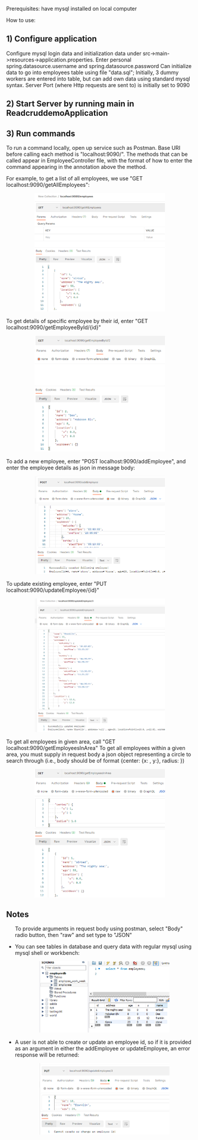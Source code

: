 Prerequisites: have mysql installed on local computer

How to use:
<h2> 1) Configure application</h2> 
Configure mysql login data and initialization data under src->main->resources->application.properties.
Enter personal spring.datasource.username and spring.datasource.password
Can initialize data to go into employees table using file "data.sql"; Initially, 3 dummy workers are entered into table, but can 
add own data using standard mysql syntax. 
Server Port (where Http requests are sent to) is initially set to 9090

<h2> 2) Start Server by running main in ReadcruddemoApplication</h2>


<h2> 3) Run commands</h2>
To run a command locally, open up service such as Postman.
Base URI before calling each method is "localhost:9090/".
The methods that can be called appear in EmployeeController file, with the format of how to enter the command
appearing in the annotation above the method.

For  example, to get a list of all employees, we use "GET localhost:9090/getAllEmployees":
 
<p align="center">
  <img src="snapshots/getAll.PNG" width="350" title="getAllEmployees">
</p>

To get details of specific employee by their id, enter "GET localhost:9090/getEmployeeById/{id}"
<p align="center">
  <img src="snapshots/getById.PNG" width="350" title="getById">
</p>

To add a new employee, enter "POST localhost:9090/addEmployee", and enter the employee details as json in message body:
<p align="center">
  <img src="snapshots/addEmployee.PNG" width="350" title="addEmployee">
</p>

To update existing employee, enter "PUT localhost:9090/updateEmployee/{id}"
<p align="center">
  <img src="snapshots/updateEmployee.PNG" width="350" title="updateEmployee">
</p>

To get all employees in given area, call "GET localhost:9090/getEmployeesInArea"
To get all employees within a given area, you must supply in request body a json object representing 
a circle to search through (i.e., body should be of format {center: {x: , y:}, radius: })

<p align="center">
  <img src="/snapshots/getInArea.PNG" width="350" title="getInArea">
</p>

<h2> Notes </h2>
<ul>To provide arguments in request body using postman, select "Body" radio button, then "raw" and set type to "JSON" </ul>

<ul>
<li>You can see tables in database and query data with regular mysql using mysql shell or workbench: </li> 
<p align="center">
  <img src="snapshots/mysql.PNG" width="350" title="mysql">
</p>

<li>A user is not able to create or update an employee id, so if it is provided as an argument in either the 
addEmployee or updateEmployee, an error response will be returned: </li>
<p align="center">
  <img src="snapshots/iderror.PNG" width="350" title="iderror">
</p>
</ul>